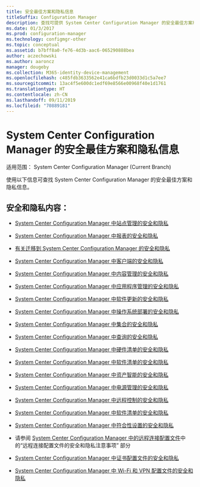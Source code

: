 ```yaml
---
title: 安全最佳方案和隐私信息
titleSuffix: Configuration Manager
description: 查找可提供 System Center Configuration Manager 的安全最佳方案和隐私信息的资源。
ms.date: 01/3/2017
ms.prod: configuration-manager
ms.technology: configmgr-other
ms.topic: conceptual
ms.assetid: b7bff8a0-fe76-4d3b-aac6-065290888bea
author: aczechowski
ms.author: aaroncz
manager: dougeby
ms.collection: M365-identity-device-management
ms.openlocfilehash: c485fdb3633562e41ca6bdfb23d0033d1c5a7ee7
ms.sourcegitcommit: 13ac4f5e600dc1edf69e8566e00968f40e1d1761
ms.translationtype: HT
ms.contentlocale: zh-CN
ms.lasthandoff: 09/11/2019
ms.locfileid: "70889181"
---
```

# <a name="security-best-practices-and-privacy-information-for-system-center-configuration-manager"></a>System Center Configuration Manager 的安全最佳方案和隐私信息

适用范围：  System Center Configuration Manager (Current Branch)

使用以下信息可查找 System Center Configuration Manager 的安全最佳方案和隐私信息。  

## <a name="security-and-privacy-content"></a>安全和隐私内容：  

-   [System Center Configuration Manager 中站点管理的安全和隐私](../../../core/plan-design/hierarchy/security-and-privacy-for-site-administration.md)  

-   [System Center Configuration Manager 中报表的安全和隐私](../../../core/servers/manage/security-and-privacy-for-reporting.md)  

-   [有关迁移到 System Center Configuration Manager 的安全和隐私](../../../core/migration/security-and-privacy-for-migration.md)  

-   [System Center Configuration Manager 中客户端的安全和隐私](../../../core/clients/deploy/plan/security-and-privacy-for-clients.md)  

-   [System Center Configuration Manager 中内容管理的安全和隐私](../../../core/plan-design/hierarchy/security-and-privacy-for-content-management.md)  

-   [System Center Configuration Manager 中应用程序管理的安全和隐私](../../../apps/plan-design/security-and-privacy-for-application-management.md)  

-   [System Center Configuration Manager 中软件更新的安全和隐私](../../../sum/plan-design/security-and-privacy-for-software-updates.md)  

-   [System Center Configuration Manager 中操作系统部署的安全和隐私](../../../osd/plan-design/security-and-privacy-for-operating-system-deployment.md)  

-   [System Center Configuration Manager 中集合的安全和隐私](../../../core/clients/manage/collections/security-and-privacy-for-collections.md)  

-   [System Center Configuration Manager 中查询的安全和隐私](../../../core/servers/manage/security-and-privacy-for-queries.md)  

-   [System Center Configuration Manager 中硬件清单的安全和隐私](../../../core/clients/manage/inventory/security-and-privacy-for-hardware-inventory.md)  

-   [System Center Configuration Manager 中软件清单的安全和隐私](../../../core/clients/manage/inventory/security-and-privacy-for-software-inventory.md)  

-   [System Center Configuration Manager 中资产智能的安全和隐私](../../../core/clients/manage/asset-intelligence/security-and-privacy-for-asset-intelligence.md)  

-   [System Center Configuration Manager 中电源管理的安全和隐私](../../../core/clients/manage/power/security-and-privacy-for-power-management.md)  

-   [System Center Configuration Manager 中远程控制的安全和隐私](../../../core/clients/manage/remote-control/security-and-privacy-for-remote-control.md)  

-   [System Center Configuration Manager 中软件清单的安全和隐私](../../../core/clients/manage/inventory/security-and-privacy-for-software-inventory.md)  

-   [System Center Configuration Manager 中符合性设置的安全和隐私](../../../compliance/plan-design/security-and-privacy-for-compliance-settings.md)  

-   请参阅 [System Center Configuration Manager 中的远程连接配置文件](/sccm/compliance/deploy-use/create-remote-connection-profiles)中的“远程连接配置文件的安全和隐私注意事项”  部分  

-   [System Center Configuration Manager 中证书配置文件的安全和隐私](../../../protect/plan-design/security-and-privacy-for-certificate-profiles.md)  

-   [System Center Configuration Manager 中 Wi-Fi 和 VPN 配置文件的安全和隐私](../../../protect/plan-design/security-and-privacy-for-wifi-vpn-profiles.md)  
